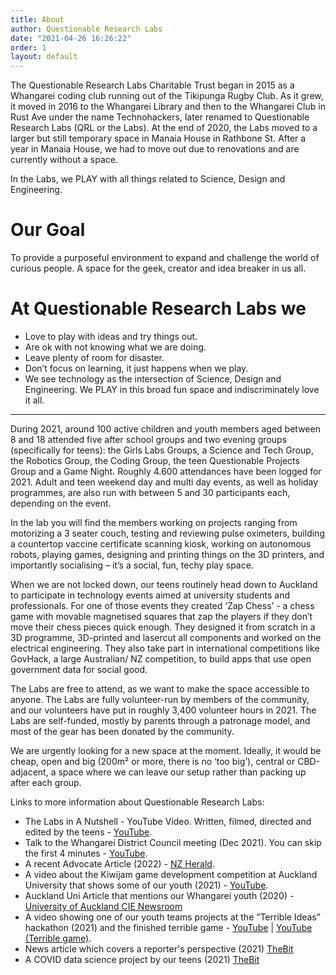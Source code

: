 ```yaml
---
title: About
author: Questionable Research Labs
date: "2021-04-26 16:26:22"
order: 1
layout: default
---
```


The Questionable Research Labs Charitable Trust began in 2015 as a Whangarei coding club running out of the Tikipunga Rugby Club. As it grew, it moved in 2016 to the Whangarei Library  and then to the Whangarei Club in Rust Ave under the name Technohackers, later renamed to Questionable Research Labs (QRL or the Labs). At the end of 2020, the Labs moved to a larger but still temporary space in Manaia House in Rathbone St. After a year in Manaia House, we had to move out due to renovations and are currently without a space.

In the Labs, we PLAY with all things related to Science, Design and Engineering.

# Our Goal 
To provide a purposeful environment to expand and challenge the world of curious people. A space for the geek, creator and idea breaker in us all.

# At Questionable Research Labs we
- Love to play with ideas and try things out.
- Are ok with not knowing what we are doing.
- Leave plenty of room for disaster.
- Don’t focus on learning, it just happens when we play.
- We see technology as the intersection of Science, Design and Engineering. We PLAY in this broad fun space and indiscriminately love it all.

---

During 2021, around 100 active children and youth members aged between 8 and 18 attended five after school groups and two evening groups (specifically for teens): 
the Girls Labs Groups, a Science and Tech Group, the Robotics Group, the Coding Group, the teen Questionable Projects Group and a Game Night. Roughly 4.600 
attendances have been logged for 2021. Adult and teen weekend day and multi day events, as well as holiday programmes, are also run with between 5 and 30 
participants each, depending on the event. 

In the lab you will find the members working on projects ranging from motorizing a 3 seater couch, testing and reviewing pulse oximeters, building a 
countertop vaccine certificate scanning kiosk, working on autonomous robots, playing games, designing and printing things on the 3D printers, and 
importantly socialising – it’s a social, fun, techy play space.

When we are not locked down, our teens routinely head down to Auckland to participate in technology events aimed at university students and professionals.
For one of those events they created ‘Zap Chess’ - a chess game with movable magnetised squares that zap the players if they don’t move their chess pieces quick enough.
 They designed it from scratch in a 3D programme, 3D-printed and lasercut all components and worked on the electrical engineering. They also take part in international 
 competitions like GovHack, a large Australian/ NZ competition, to build apps that use open government data for social good.

The Labs are free to attend, as we want to make the space accessible to anyone.
The Labs are fully volunteer-run by members of the community, and our volunteers have put in roughly 3,400 volunteer hours in 2021. 
The Labs are self-funded, mostly by parents through a patronage model, and most of the gear has been donated by the community. 

We are urgently looking for a new space at the moment. Ideally, it would be cheap, open and big (200m² or more, there is no ‘too big’), central or
CBD-adjacent, a space where we can leave our setup rather than packing up after each group. 

Links to more information about Questionable Research Labs:

- The Labs in A Nutshell - YouTube Video. Written, filmed, directed and edited by the teens - [YouTube](https://www.youtube.com/watch?v=__JWwRtJX_E).
- Talk to the Whangarei District Council meeting (Dec 2021). You can skip the first 4 minutes - [YouTube](https://www.youtube.com/watch?v=2cTfN2oHltM&list=PLiyGU_gv2kFn3se64k22cqLlYU83bpxJ6&index=51).
- A recent Advocate Article (2022) - [NZ Herald](https://www.nzherald.co.nz/northern-advocate/news/whangarei-makers-and-breakers-homeless/RCSIWPGFDFBMGCWCES7E2T3FTM/).
- A video about the Kiwijam game development competition at Auckland University that shows some of our youth (2021) - [YouTube]((https://www.youtube.com/watch?v=puwGFUUpHK0)).
- Auckland Uni Article that mentions our Whangarei youth (2020) - [University of Auckland CIE Newsroom](https://www.cie.auckland.ac.nz/newsroom/unleash-space-electrifies-gaming-hackathon/)
- A video showing one of our youth teams projects at the “Terrible Ideas” hackathon (2021) and the finished terrible game - 
[YouTube](https://www.youtube.com/watch?v=uDEIqk6T60o) | [YouTube (Terrible game)](https://www.youtube.com/watch?v=0HFF-bgi3hw).
- News article which covers a reporter's perspective (2021) [TheBit](https://www.thebit.nz/deep-dive/vr-burgers-and-fungus-tomorrows-techies-are-being-nurtured-up-north/)
- A COVID data science project by our teens (2021) [TheBit](https://www.thebit.nz/news/young-developers-whip-up-covid-map-in-one-weekend/)